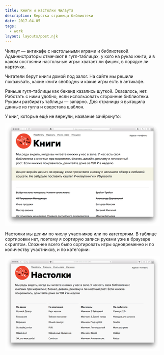 ```yaml
---
title: Книги и настолки Чилаута
description: Верстка страницы библиотеки
date: 2017-04-05
tags:
  - work
layout: layouts/post.njk
---
```

Чилаут — антикафе с настольными играми и библиотекой. Администраторы отмечают в гугл-таблицах, у кого на руках книги, и в каком состоянии настольные игры: хватает ли фишек, в порядке ли карточки.

Читатели берут книги домой под залог. На сайте мы решили показывать, какие книги свободны и какие игры есть в антикафе.

Раньше гугл-таблицы как бекенд казались шуткой. Оказалось, нет. Работать с ними удобно, если использовать сторонние библиотеки. Руками разбирать таблицы — запарно. Для страницы я вытащила данные из гугла и сверстала шаблон.

У книг, которые ещё не вернули, название зачёркнуто:

[![Скриншот страницы библиотеки](./images/books.png)](/test/chillout/books.html)

Настолки мы делим по числу участников или по категориям. В таблице сортировки нет, поэтому я сортирую записи руками уже в браузере скриптом. Сложнее всего было сортировать игры одновременно и по количеству участников, и по категории:

[![Скриншот страницы настолок](./images/tabletop.png)](/test/chillout/board-games.html)
